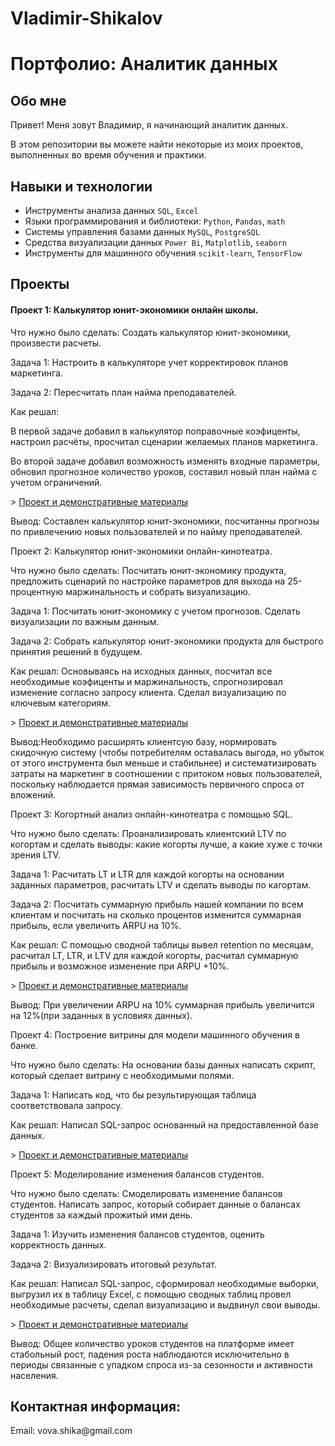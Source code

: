 # Vladimir-Shikalov
# Портфолио: Аналитик данных 

## Обо мне
Привет! Меня зовут Владимир, я начинающий аналитик данных.

В этом репозитории вы можете найти некоторые из моих проектов, выполненных во время обучения и практики.
<br>

## Навыки и технологии
- Инструменты анализа данных ``SQL``, ``Excel``
- Языки программирования и библиотеки: ``Python``, ``Pandas``, ``math``
- Системы управления базами данных ``MySQL``, ``PostgreSQL``
- Средства визуализации данных ``Power Bi``, ``Matplotlib``, ``seaborn``
- Инструменты для машинного обучения ``scikit-learn``, ``TensorFlow``

## Проекты
#### Проект 1: Калькулятор юнит-экономики онлайн школы.
<p>Что нужно было сделать: Создать калькулятор юнит-экономики, произвести расчеты.<p>
<p>Задача 1: Настроить в калькуляторе учет корректировок планов маркетинга.<p>
<p>Задача 2: Пересчитать план найма преподавателей.<p>
<p>Как решал:<p>
<p>В первой задаче добавил в калькулятор поправочные коэфиценты, настроил расчёты, просчитал сценарии желаемых планов маркетинга.<p>
<p>Во второй задаче добавил возможность изменять входные параметры, обновил прогнозное количество уроков, составил новый план найма с учетом ограничений.<p>
> <a href="https://github.com/vshikalov/Vladimir-Shikalov/tree/main/Проект%201">Проект и демонстративные материалы</a>
<p>Вывод: Составлен калькулятор юнит-экономики, посчитанны прогнозы по привлечению новых пользователей и по найму преподавателей.</p>


<p>Проект 2: Калькулятор юнит-экономики онлайн-кинотеатра.<p>
<p>Что нужно было сделать: Посчитать юнит-экономику продукта, предложить сценарий по настройке параметров для выхода на 25-процентную маржинальность и собрать визуализацию.<p>
<p>Задача 1: Посчитать юнит-экономику с учетом прогнозов. Сделать визуализации по важным данным.<p>
<p>Задача 2: Собрать калькулятор юнит-экономики продукта для быстрого принятия решений в будущем.<p>
<p>Как решал: Основываясь на исходных данных, посчитал все необходимые коэфиценты и маржинальность, спрогнозировал изменение согласно запросу клиента. Сделал визуализацию по ключевым категориям.<p>
> <a href="https://github.com/vshikalov/Vladimir-Shikalov/tree/main/Проект%202">Проект и демонстративные материалы</a>
<p>Вывод:Необходимо расширять клиентсую базу, нормировать скидочную систему (чтобы потребителям оставалась выгода, но убыток от этого инструмента был меньше и стабильнее) и систематизировать затраты на маркетинг в соотношении с притоком новых пользователей, поскольку наблюдается прямая зависимость первичного спроса от вложений.<p>


<p>Проект 3: Когортный анализ онлайн-кинотеатра с помощью SQL.<p>
<p>Что нужно было сделать: Проанализировать клиентский LTV по когортам и сделать выводы: какие когорты лучше, а какие хуже с точки зрения LTV.<p>
<p>Задача 1: Расчитать LT и LTR для каждой когорты на основании заданных параметров, расчитать LTV и сделать выводы по кагортам. <p>
<p>Задача 2: Посчитать суммарную прибыль нашей компании по всем клиентам и посчитать на сколько процентов изменится суммарная прибыль, если увеличить ARPU на 10%.<p>
<p>Как решал: С помощью сводной таблицы вывел retention по месяцам, расчитал LT, LTR, и LTV для каждой когорты, расчитал суммарную прибыль и возможное изменение при ARPU +10%.<p>
> <a href="https://github.com/vshikalov/Vladimir-Shikalov/tree/main/Проект%203">Проект и демонстративные материалы</a>
<p>Вывод: При увеличении ARPU на 10% суммарная прибыль увеличится на 12%(при заданных в условиях данных).<p>


<p>Проект 4: Построение витрины для модели машинного обучения в банке.<p>
<p>Что нужно было сделать: На основании базы данных написать скрипт, который сделает витрину с необходимыми полями.<p>
<p>Задача 1: Написать код, что бы результирующая таблица соответствовала запросу.<p>
<p>Как решал: Написал SQL-запрос основанный на предоставленной базе данных.<p>
> <a href="https://github.com/vshikalov/Vladimir-Shikalov/tree/main/Проект%204">Проект и демонстративные материалы</a>


<p>Проект 5: Моделирование изменения балансов студентов.<p>
<p>Что нужно было сделать: Смоделировать изменение балансов студентов. Написать запрос, который собирает данные о балансах студентов за каждый прожитый ими день.<p>
<p>Задача 1: Изучить изменения балансов студентов, оценить корректность данных. <p>
<p>Задача 2: Визуализировать итоговый результат.<p>
<p>Как решал: Написал SQL-запрос, сформировал необходимые выборки, выгрузил их в таблицу Excel, с помощью сводных таблиц провел необходимые расчеты, сделал визуализацию и выдвинул свои выводы.<p>
> <a href="https://github.com/vshikalov/Vladimir-Shikalov/tree/main/Проект%205">Проект и демонстративные материалы</a>
<p>Вывод: Общее количество уроков студентов на платформе имеет стабольный рост, падения роста наблюдаются исключительно в периоды связанные с упадком спроса из-за сезонности и активности населения.<p>

## Контактная информация: 
<p>Email: vova.shika@gmail.com<p>
